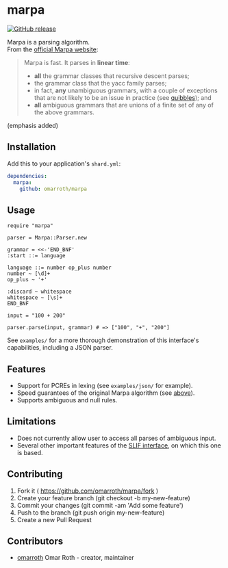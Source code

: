 # marpa
[![GitHub release](https://img.shields.io/github/release/omarroth/marpa.svg)](https://github.com/omarroth/marpa/releases)

Marpa is a parsing algorithm.  
From the [official Marpa website](http://jeffreykegler.github.io/Marpa-web-site/):

> Marpa is fast. It parses in **linear time**:
>
> - **all** the grammar classes that recursive descent parses;
> - the grammar class that the yacc family parses;
> - in fact, **any** unambiguous grammars, with a couple of exceptions that are not likely to be an issue in practice (see [quibbles](http://jeffreykegler.github.io/Marpa-web-site/#quibbles)); and
> - **all** ambiguous grammars that are unions of a finite set of any of the above grammars.

(emphasis added)

## Installation

Add this to your application's `shard.yml`:

```yaml
dependencies:
  marpa:
    github: omarroth/marpa
```

## Usage

```crystal
require "marpa"

parser = Marpa::Parser.new

grammar = <<-'END_BNF'
:start ::= language

language ::= number op_plus number
number ~ [\d]+
op_plus ~ '+'

:discard ~ whitespace
whitespace ~ [\s]+
END_BNF

input = "100 + 200"

parser.parse(input, grammar) # => ["100", "+", "200"]
```

See `examples/` for a more thorough demonstration of this interface's capabilities, including a JSON parser.

## Features

- Support for PCREs in lexing (see `examples/json/` for example).
- Speed guarantees of the original Marpa algorithm (see [above](#marpa)).
- Supports ambiguous and null rules.

## Limitations

- Does not currently allow user to access all parses of ambiguous input.
- Several other important features of the [SLIF interface](https://metacpan.org/pod/distribution/Marpa-R2/pod/Scanless/DSL.pod), on which this one is based.

## Contributing

1.  Fork it ( https://github.com/omarroth/marpa/fork )
2.  Create your feature branch (git checkout -b my-new-feature)
3.  Commit your changes (git commit -am 'Add some feature')
4.  Push to the branch (git push origin my-new-feature)
5.  Create a new Pull Request

## Contributors

- [omarroth](https://github.com/omarroth) Omar Roth - creator, maintainer
